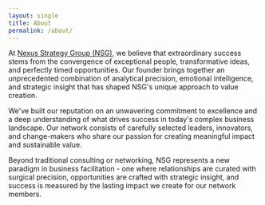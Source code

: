 ```yaml
---
layout: single
title: About
permalink: /about/
---
```


At [Nexus Strategy Group (NSG)](/), we believe that extraordinary success stems from the convergence of exceptional people, transformative ideas, and perfectly timed opportunities. Our founder brings together an unprecedented combination of analytical precision, emotional intelligence, and strategic insight that has shaped NSG's unique approach to value creation.

We've built our reputation on an unwavering commitment to excellence and a deep understanding of what drives success in today's complex business landscape. Our network consists of carefully selected leaders, innovators, and change-makers who share our passion for creating meaningful impact and sustainable value.

Beyond traditional consulting or networking, NSG represents a new paradigm in business facilitation - one where relationships are curated with surgical precision, opportunities are crafted with strategic insight, and success is measured by the lasting impact we create for our network members.
